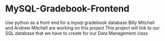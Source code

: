 # MySQL-Gradebook-Frontend
Use python as a front end for a mysql gradebook database
Billy Mitchell and Andrew Mitchell are working on this project
This project will link to our SQL database that we have to create for our Data Management class
 
